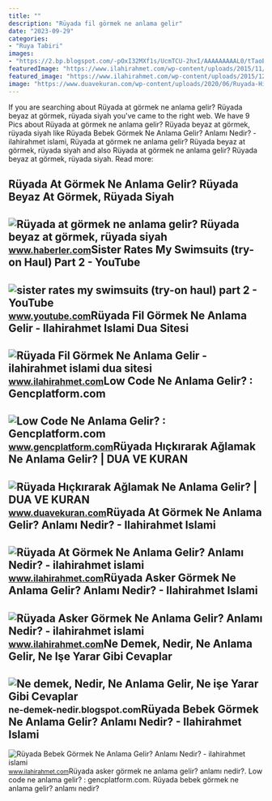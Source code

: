 ```yaml
---
title: ""
description: "Rüyada fil görmek ne anlama gelir"
date: "2023-09-29"
categories:
- "Ruya Tabiri"
images:
- "https://2.bp.blogspot.com/-pOxI32MXf1s/UcmTCU-2hxI/AAAAAAAAAL0/tTaoEUV03g0/s1600/Çoklu+Ortam+(Multimedya)+Nedir,+Ne+demektir,+Ne+anlama+gelir,+ne+işe+yarar.jpg"
featuredImage: "https://www.ilahirahmet.com/wp-content/uploads/2015/11/Rüyada-Bebek-Görmek-Ne-Anlama-Gelir.jpg"
featured_image: "https://www.ilahirahmet.com/wp-content/uploads/2015/12/Rüyada-Fil-Görmek-Ne-Anlama-Gelir.jpg"
image: "https://www.duavekuran.com/wp-content/uploads/2020/06/Ruyada-Hickirarak-Aglamak-Ne-Anlama-Gelir.jpg"
---
```


If you are searching about Rüyada at görmek ne anlama gelir? Rüyada beyaz at görmek, rüyada siyah you've came to the right web. We have 9 Pics about Rüyada at görmek ne anlama gelir? Rüyada beyaz at görmek, rüyada siyah like Rüyada Bebek Görmek Ne Anlama Gelir? Anlamı Nedir? - ilahirahmet islami, Rüyada at görmek ne anlama gelir? Rüyada beyaz at görmek, rüyada siyah and also Rüyada at görmek ne anlama gelir? Rüyada beyaz at görmek, rüyada siyah. Read more:

Rüyada At Görmek Ne Anlama Gelir? Rüyada Beyaz At Görmek, Rüyada Siyah
----------------------------------------------------------------------

 ![Rüyada at görmek ne anlama gelir? Rüyada beyaz at görmek, rüyada siyah](https://foto.haberler.com/haber/2019/10/30/ruyada-at-gormek-ne-anlama-gelir-12566959_7097_m.jpg) <small>www.haberler.com</small>Sister Rates My Swimsuits (try-on Haul) Part 2 - YouTube
--------------------------------------------------------

 ![sister rates my swimsuits (try-on haul) part 2 - YouTube](https://i.ytimg.com/vi/GLt1g-FcFek/maxresdefault.jpg) <small>www.youtube.com</small>Rüyada Fil Görmek Ne Anlama Gelir - Ilahirahmet Islami Dua Sitesi
-----------------------------------------------------------------

 ![Rüyada Fil Görmek Ne Anlama Gelir - ilahirahmet islami dua sitesi](https://www.ilahirahmet.com/wp-content/uploads/2015/12/Rüyada-Fil-Görmek-Ne-Anlama-Gelir.jpg) <small>www.ilahirahmet.com</small>Low Code Ne Anlama Gelir? : Gencplatform.com
--------------------------------------------

 ![Low Code Ne Anlama Gelir? : Gencplatform.com](https://www.gencplatform.com/asset/image/article/paper002.jpg) <small>www.gencplatform.com</small>Rüyada Hıçkırarak Ağlamak Ne Anlama Gelir? | DUA VE KURAN
---------------------------------------------------------

 ![Rüyada Hıçkırarak Ağlamak Ne Anlama Gelir? | DUA VE KURAN](https://www.duavekuran.com/wp-content/uploads/2020/06/Ruyada-Hickirarak-Aglamak-Ne-Anlama-Gelir.jpg) <small>www.duavekuran.com</small>Rüyada At Görmek Ne Anlama Gelir? Anlamı Nedir? - Ilahirahmet Islami
--------------------------------------------------------------------

 ![Rüyada At Görmek Ne Anlama Gelir? Anlamı Nedir? - ilahirahmet islami](https://www.ilahirahmet.com/wp-content/uploads/2015/11/Rüyada-At-Görmek-Ne-Anlama-Gelir.jpg) <small>www.ilahirahmet.com</small>Rüyada Asker Görmek Ne Anlama Gelir? Anlamı Nedir? - Ilahirahmet Islami
-----------------------------------------------------------------------

 ![Rüyada Asker Görmek Ne Anlama Gelir? Anlamı Nedir? - ilahirahmet islami](https://www.ilahirahmet.com/wp-content/uploads/2015/11/Rüyada-Asker-Görmek-Ne-Anlama-Gelir.jpg) <small>www.ilahirahmet.com</small>Ne Demek, Nedir, Ne Anlama Gelir, Ne Işe Yarar Gibi Cevaplar
------------------------------------------------------------

 ![Ne demek, Nedir, Ne Anlama Gelir, Ne işe Yarar Gibi Cevaplar](https://2.bp.blogspot.com/-pOxI32MXf1s/UcmTCU-2hxI/AAAAAAAAAL0/tTaoEUV03g0/s1600/Çoklu+Ortam+(Multimedya)+Nedir,+Ne+demektir,+Ne+anlama+gelir,+ne+işe+yarar.jpg) <small>ne-demek-nedir.blogspot.com</small>Rüyada Bebek Görmek Ne Anlama Gelir? Anlamı Nedir? - Ilahirahmet Islami
-----------------------------------------------------------------------

 ![Rüyada Bebek Görmek Ne Anlama Gelir? Anlamı Nedir? - ilahirahmet islami](https://www.ilahirahmet.com/wp-content/uploads/2015/11/Rüyada-Bebek-Görmek-Ne-Anlama-Gelir.jpg) <small>www.ilahirahmet.com</small>Rüyada asker görmek ne anlama gelir? anlamı nedir?. Low code ne anlama gelir? : gencplatform.com. Rüyada bebek görmek ne anlama gelir? anlamı nedir?
